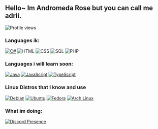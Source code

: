 ## Hello~ Im Andromeda Rose but you can call me adrii.
![Profile views](https://komarev.com/ghpvc/?username=HTTP-Requests&color=edb8ff)

### Languages ik:

[![C#](https://img.shields.io/badge/-C%23-141414?style=flat&logo=csharp)](https://docs.microsoft.com/en-us/dotnet/csharp/)
![HTML](https://img.shields.io/badge/-HTML-141414?style=flat&logo=html5)
![CSS](https://img.shields.io/badge/-CSS-141414?style=flat&logo=css3)
![SQL](https://img.shields.io/badge/-SQL-141414?style=flat&logo=postgresql)
![PHP](https://img.shields.io/badge/php-141414?style=flat&logo=postgresql)

### Languages i will learn soon:

[![Java](https://img.shields.io/badge/-Java-141414?style=flat&logo=openjdk)](https://adoptium.net/)
[![JavaScript](https://img.shields.io/badge/-JavaScript-141414?style=flat&logo=javascript)](https://www.javascript.com/)
[![TypeScript](https://img.shields.io/badge/-TypeScript-141414?style=flat&logo=typescript)](https://www.typescriptlang.org/)

### Linux Distros that I know and use
[![Debian](https://img.shields.io/badge/-Debian-141414?style=flat&logo=debian)](https://www.debian.org/)
[![Ubuntu](https://img.shields.io/badge/-Ubuntu-141414?style=flat&logo=ubuntu)](https://ubuntu.com/)
[![Fedora](https://img.shields.io/badge/-Fedora-141414?style=flat&logo=fedora)](https://getfedora.org/)
[![Arch Linux](https://img.shields.io/badge/-Arch-141414?style=flat&logo=archlinux)](https://archlinux.org/)

### What im doing:

[![Discord Presence](https://lanyard.cnrad.dev/api/923746520392663089)](https://discord.com/users/923746520392663089)
